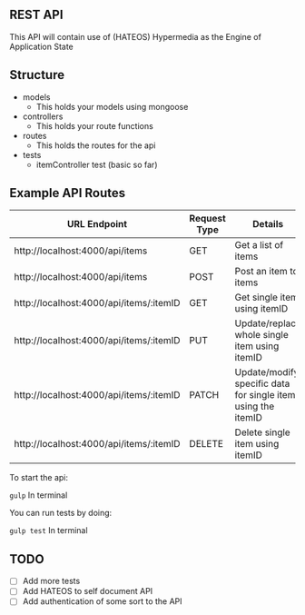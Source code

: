 ## REST API

This API will contain use of (HATEOS) Hypermedia as the Engine of Application State


## Structure

- models
  - This holds your models using mongoose
- controllers
  - This holds your route functions
- routes
  - This holds the routes for the api
- tests
  - itemController test (basic so far)


## Example API Routes

| URL Endpoint                            | Request Type | Details                                                      |
|-----------------------------------------|--------------|--------------------------------------------------------------|
| http://localhost:4000/api/items         | GET          | Get a list of items                                          |
| http://localhost:4000/api/items         | POST         | Post an item to items                                        |
| http://localhost:4000/api/items/:itemID | GET          | Get single item using itemID                                 |
| http://localhost:4000/api/items/:itemID | PUT          | Update/replace whole single item using itemID                |
| http://localhost:4000/api/items/:itemID | PATCH        | Update/modify specific data for single item using the itemID |
| http://localhost:4000/api/items/:itemID | DELETE       | Delete single item using itemID                              |



To start the api:

`
gulp
`
In terminal


You can run tests by doing:

`
gulp test
`
In terminal


## TODO

- [ ] Add more tests
- [ ] Add HATEOS to self document API
- [ ] Add authentication of some sort to the API 
